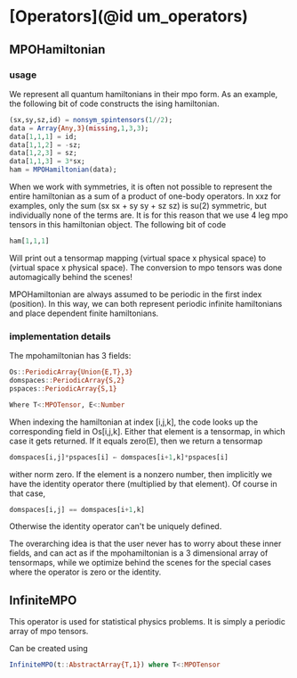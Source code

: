 # [Operators](@id um_operators)

## MPOHamiltonian

### usage

We represent all quantum hamiltonians in their mpo form. As an example, the following bit of code constructs the ising hamiltonian.

```julia
(sx,sy,sz,id) = nonsym_spintensors(1//2);
data = Array{Any,3}(missing,1,3,3);
data[1,1,1] = id;
data[1,1,2] = -sz;
data[1,2,3] = sz;
data[1,1,3] = 3*sx;
ham = MPOHamiltonian(data);
```

When we work with symmetries, it is often not possible to represent the entire hamiltonian as a sum of a product of one-body operators.
In xxz for examples, only the sum (sx sx + sy sy + sz sz) is su(2) symmetric, but individually none of the terms are.
It is for this reason that we use 4 leg mpo tensors in this hamiltonian object. The following bit of code

```julia
ham[1,1,1]
```

Will print out a tensormap mapping (virtual space x physical space) to (virtual space x physical space).
The conversion to mpo tensors was done automagically behind the scenes!

MPOHamiltonian are always assumed to be periodic in the first index (position).
In this way, we can both represent periodic infinite hamiltonians and place dependent finite hamiltonians.

### implementation details

The mpohamiltonian has 3 fields:

```julia
Os::PeriodicArray{Union{E,T},3}
domspaces::PeriodicArray{S,2}
pspaces::PeriodicArray{S,1}

Where T<:MPOTensor, E<:Number
```

When indexing the hamiltonian at index [i,j,k], the code looks up the corresponding field in Os[i,j,k]. Either that element is a tensormap, in which case it gets returned. If it equals zero(E), then we return a tensormap
```julia
domspaces[i,j]*pspaces[i] ← domspaces[i+1,k]*pspaces[i]
```
wither norm zero. If the element is a nonzero number, then implicitly we have the identity operator there (multiplied by that element). Of course in that case,
```julia
domspaces[i,j] == domspaces[i+1,k]
```
Otherwise the identity operator can't be uniquely defined.

The overarching idea is that the user never has to worry about these inner fields, and can act as if the mpohamiltonian is a 3 dimensional array of tensormaps, while we optimize behind the scenes for the special cases where the operator is zero or the identity.

## InfiniteMPO

This operator is used for statistical physics problems. It is simply a periodic array of mpo tensors.

Can be created using
```julia
InfiniteMPO(t::AbstractArray{T,1}) where T<:MPOTensor
```
